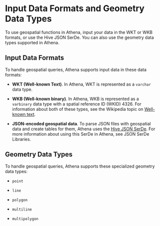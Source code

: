 # Input Data Formats and Geometry Data Types<a name="geospatial-input-data-formats-supported-geometry-types"></a>

To use geospatial functions in Athena, input your data in the WKT or WKB formats, or use the Hive JSON SerDe\. You can also use the geometry data types supported in Athena\.

## Input Data Formats<a name="input-data-formats"></a>

To handle geospatial queries, Athena supports input data in these data formats:

+  **WKT \(Well\-known Text\)**\. In Athena, WKT is represented as a `varchar` data type\.

+  **WKB \(Well\-known binary\)**\. In Athena, WKB is represented as a `varbinary` data type with a spatial reference ID \(WKID\) 4326\. For information about both of these types, see the Wikipedia topic on [Well\-known text](https://en.wikipedia.org/wiki/Well-known_text)\.

+  **JSON\-encoded geospatial data**\. To parse JSON files with geospatial data and create tables for them, Athena uses the [Hive JSON SerDe](https://github.com/Esri/spatial-framework-for-hadoop/wiki/Hive-JSON-SerDe)\. For more information about using this SerDe in Athena, see JSON SerDe Libraries\.

## Geometry Data Types<a name="geometry-data-types"></a>

To handle geospatial queries, Athena supports these specialized geometry data types:

+  `point` 

+  `line` 

+  `polygon` 

+  `multiline` 

+  `multipolygon` 